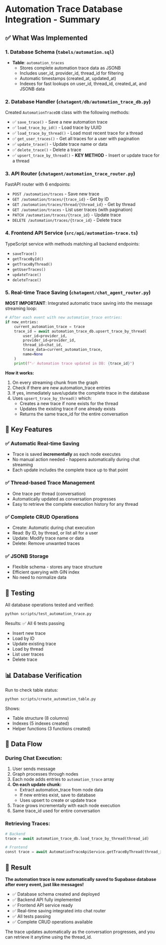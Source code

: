 # Automation Trace Database Integration - Summary

## ✅ What Was Implemented

### 1. Database Schema (`tabels/automation.sql`)
- **Table**: `automation_traces` 
  - Stores complete automation trace data as JSONB
  - Includes user_id, provider_id, thread_id for filtering
  - Automatic timestamps (created_at, updated_at)
  - Indexes for fast lookups on user_id, thread_id, created_at, and JSONB data

### 2. Database Handler (`chatagent/db/automation_trace_db.py`)
Created `AutomationTraceDB` class with the following methods:

- ✅ `save_trace()` - Save a new automation trace
- ✅ `load_trace_by_id()` - Load trace by UUID
- ✅ `load_trace_by_thread()` - Load most recent trace for a thread
- ✅ `get_user_traces()` - Get all traces for a user with pagination
- ✅ `update_trace()` - Update trace name or data
- ✅ `delete_trace()` - Delete a trace
- ✅ `upsert_trace_by_thread()` - **KEY METHOD** - Insert or update trace for a thread

### 3. API Router (`chatagent/automation_trace_router.py`)
FastAPI router with 6 endpoints:
- `POST /automation/traces` - Save new trace
- `GET /automation/traces/{trace_id}` - Get by ID
- `GET /automation/traces/thread/{thread_id}` - Get by thread
- `GET /automation/traces` - List user traces (with pagination)
- `PATCH /automation/traces/{trace_id}` - Update trace
- `DELETE /automation/traces/{trace_id}` - Delete trace

### 4. Frontend API Service (`src/api/automation-trace.ts`)
TypeScript service with methods matching all backend endpoints:
- `saveTrace()`
- `getTraceById()`
- `getTraceByThread()`
- `getUserTraces()`
- `updateTrace()`
- `deleteTrace()`

### 5. **Real-time Trace Saving** (`chatagent/chat_agent_router.py`)
**MOST IMPORTANT**: Integrated automatic trace saving into the message streaming loop:

```python
# After each event with new automation_trace entries:
if new_entries:
    current_automation_trace = trace
    trace_id = await automation_trace_db.upsert_trace_by_thread(
        user_id=provider_id,
        provider_id=provider_id,
        thread_id=chat_id,
        trace_data=current_automation_trace,
        name=None
    )
    print(f"✅ Automation trace updated in DB: {trace_id}")
```

**How it works:**
1. On every streaming chunk from the graph
2. Check if there are new automation_trace entries
3. If yes, immediately save/update the complete trace in the database
4. Uses `upsert_trace_by_thread()` which:
   - Creates a new trace if none exists for the thread
   - Updates the existing trace if one already exists
   - Returns the same trace_id for the entire conversation

## 🎯 Key Features

### ✅ Automatic Real-time Saving
- Trace is saved **incrementally** as each node executes
- No manual action needed - happens automatically during chat streaming
- Each update includes the complete trace up to that point

### ✅ Thread-based Trace Management
- One trace per thread (conversation)
- Automatically updated as conversation progresses
- Easy to retrieve the complete execution history for any thread

### ✅ Complete CRUD Operations
- Create: Automatic during chat execution
- Read: By ID, by thread, or list all for a user
- Update: Modify trace name or data
- Delete: Remove unwanted traces

### ✅ JSONB Storage
- Flexible schema - stores any trace structure
- Efficient querying with GIN index
- No need to normalize data

## 🧪 Testing

All database operations tested and verified:
```bash
python scripts/test_automation_trace.py
```

Results: ✅ All 6 tests passing
- Insert new trace
- Load by ID
- Update existing trace
- Load by thread
- List user traces
- Delete trace

## 📊 Database Verification

Run to check table status:
```bash
python scripts/create_automation_table.py
```

Shows:
- Table structure (8 columns)
- Indexes (5 indexes created)
- Helper functions (3 functions created)

## 🔄 Data Flow

### During Chat Execution:
1. User sends message
2. Graph processes through nodes
3. Each node adds entries to `automation_trace` array
4. **On each update chunk:**
   - Extract automation_trace from node data
   - If new entries exist, save to database
   - Uses upsert to create or update trace
5. Trace grows incrementally with each node execution
6. Same trace_id used for entire conversation

### Retrieving Traces:
```python
# Backend
trace = await automation_trace_db.load_trace_by_thread(thread_id)

# Frontend
const trace = await AutomationTraceApiService.getTraceByThread(thread_id);
```

## 🎉 Result

**The automation trace is now automatically saved to Supabase database after every event, just like messages!**

- ✅ Database schema created and deployed
- ✅ Backend API fully implemented
- ✅ Frontend API service ready
- ✅ Real-time saving integrated into chat router
- ✅ All tests passing
- ✅ Complete CRUD operations available

The trace updates automatically as the conversation progresses, and you can retrieve it anytime using the thread_id.
